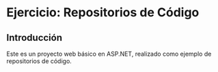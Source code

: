 # Ejercicio: Repositorios de Código

## Introducción
Este es un proyecto web básico en ASP.NET, realizado como ejemplo de repositorios de código.
